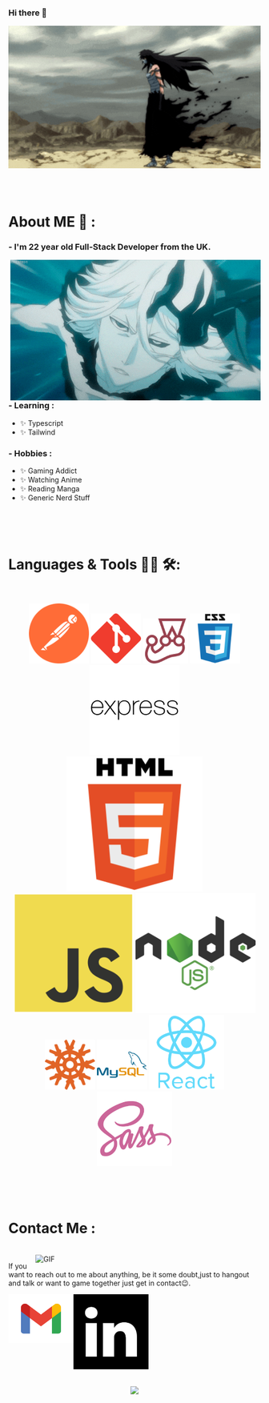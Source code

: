 ### Hi there 👋

<div align="center">
<img hight="300" width="700" alt="GIF" align="center" src="./assets/images/mugetsu gif.gif">
</div>

</br>
</br>
</br>


# About ME 💬 :

### - I'm 22 year old Full-Stack Developer from the UK.

<img hight="400" width="500" alt="GIF" align="right" src="./assets/images/fused Tensa zangetsu.gif">

### - Learning :
- ✨ Typescript
- ✨ Tailwind

### - Hobbies : 
- ✨ Gaming Addict
- ✨ Watching Anime
- ✨ Reading Manga
- ✨ Generic Nerd Stuff

</br>
</br>
</br>


# Languages & Tools 👨‍💻 🛠:
</br>

<p align="center">


<img src="./assets/icons/68747470733a2f2f7777772e766563746f726c6f676f2e7a6f6e652f6c6f676f732f676574706f73746d616e2f676574706f73746d616e2d69636f6e2e737667.svg" alt="" width="120" hight="50">
<img src="./assets/icons/68747470733a2f2f7777772e766563746f726c6f676f2e7a6f6e652f6c6f676f732f6769742d73636d2f6769742d73636d2d69636f6e2e737667.svg" alt="java"  width="100" hight="50">
<img src="./assets/icons/68747470733a2f2f7777772e766563746f726c6f676f2e7a6f6e652f6c6f676f732f6a6573746a73696f2f6a6573746a73696f2d69636f6e2e737667.svg" alt="AI" width="90" hight="50">
<img src="./assets/icons/css3-original-wordmark.svg" alt="bash" width="100" hight="50">
<img src="./assets/icons/express-original-wordmark.svg" alt="e" width="180" hight="50">
</br>
<img src="./assets/icons/html5-original-wordmark.svg" alt="google_cloud_platform" width="270" hight="50">
<img src="./assets/icons/javascript icon.svg" alt="javascript" width="240" hight="50">
<img src="./assets/icons/nodejs-original-wordmark.svg" alt="javascript" width="240" hight="50">
</br>
<img src="./assets/icons/knex-js-icon-512x512-a2yn0209.png" alt="" width="100" hight="50">
<img src="./assets/icons/mysql-original-wordmark.svg" alt="" width="100" hight="50">
<img src="./assets/icons/react-original-wordmark.svg" alt="" width="150" hight="50">
<img src="./assets/icons/sass-original.svg" alt="" width="150" hight="50">
</p>
</br>
</br>
</br>

# Contact Me :

<p>
 </br>


<img hight="320" width="450" align="right" alt="GIF" src="./assets/images/rukia bankai gif.webp">


If you want to reach out to me about anything, be it some doubt,just to hangout and talk or want to game together just get in contact😉.

<a href="mailto:solomonpipi1@gmail.com">
 <img align="left" alt="Gmail" width="130" hight="100" src="./assets/icons/GMail New Icon.svg" />
</a>
<a href="https://www.linkedin.com/in/solomon-pipi/">
  <img align="left" alt="Linkedin" width="150" hight="100" src="./assets/icons/linkedin-svgrepo-com.svg" />
</br>
</br>
</br>
</a>


</br>
</br>
</br>
</br>
</br>
</br>
</br>

<p align="center" >  
  <a href="https://github.com/anuraghazra/github-readme-stats"> 
<img  src="https://github-readme-stats.vercel.app/api?username=Shiriix&&show_icons=true&theme=radical"/>
  </a>
  </p>

